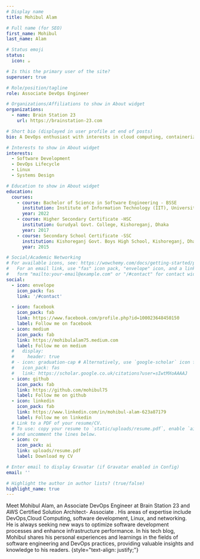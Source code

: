 ```yaml
---
# Display name
title: Mohibul Alam

# Full name (for SEO)
first_name: Mohibul
last_name: Alam

# Status emoji
status:
  icon: ☕️

# Is this the primary user of the site?
superuser: true

# Role/position/tagline
role: Associate DevOps Engineer

# Organizations/Affiliations to show in About widget
organizations:
  - name: Brain Station 23
    url: https://brainstation-23.com

# Short bio (displayed in user profile at end of posts)
bio: A DevOps enthusiast with interests in cloud computing, containerization, and infrastructure management.

# Interests to show in About widget
interests:
  - Software Development
  - DevOps Lifecycle
  - Linux
  - Systems Design

# Education to show in About widget
education:
  courses:
    - course: Bachelor of Science in Software Engineering - BSSE
      institution: Institute of Information Technology (IIT), University of Dhaka
      year: 2022
    - course: Higher Secondary Certificate -HSC
      institution: Gurudyal Govt. College, Kishoreganj, Dhaka
      year: 2017
    - course: Secondary School Certificate -SSC
      institution: Kishoreganj Govt. Boys High School, Kishoreganj, Dhaka
      year: 2015

# Social/Academic Networking
# For available icons, see: https://wowchemy.com/docs/getting-started/page-builder/#icons
#   For an email link, use "fas" icon pack, "envelope" icon, and a link in the
#   form "mailto:your-email@example.com" or "/#contact" for contact widget.
social:
  - icon: envelope
    icon_pack: fas
    link: '/#contact'

  - icon: facebook
    icon_pack: fab
    link: https://www.facebook.com/profile.php?id=100023648450150
    label: Follow me on facebook
  - icon: medium
    icon_pack: fab
    link: https://mohibulalam75.medium.com
    label: Follow me on medium
  #   display:
  #     header: true
  # - icon: graduation-cap # Alternatively, use `google-scholar` icon from `ai` icon pack
  #   icon_pack: fas
  #   link: https://scholar.google.co.uk/citations?user=sIwtMXoAAAAJ
  - icon: github
    icon_pack: fab
    link: https://github.com/mohibul75
    label: Follow me on github
  - icon: linkedin
    icon_pack: fab
    link: https://www.linkedin.com/in/mohibul-alam-623a87179
    label: Follow me on linkedin
  # Link to a PDF of your resume/CV.
  # To use: copy your resume to `static/uploads/resume.pdf`, enable `ai` icons in `params.yaml`,
  # and uncomment the lines below.
  - icon: cv
    icon_pack: ai
    link: uploads/resume.pdf
    label: Download my CV

# Enter email to display Gravatar (if Gravatar enabled in Config)
email: ''

# Highlight the author in author lists? (true/false)
highlight_name: true
---
```


Meet Mohibul Alam, an Associate DevOps Engineer at Brain Station 23 and AWS Certified Solution Architect- Associate . His areas of expertise include DevOps,Cloud Computing, software development, Linux, and networking. He is always seeking new ways to optimize software development processes and enhance infrastructure performance. In his tech blog, Mohibul shares his personal experiences and learnings in the fields of software engineering and DevOps practices, providing valuable insights and knowledge to his readers.
{style="text-align: justify;"}
